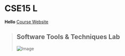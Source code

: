 # CSE15 L

**Hello** 
[Course Website](https://ucsd-cse15l-w22.github.io/)
> ## Software Tools & Techniques Lab
> ![Image](https://cdn.mos.cms.futurecdn.net/UaBq5LGpJQd3DDo6ve2dFW-1200-80.jpg)
